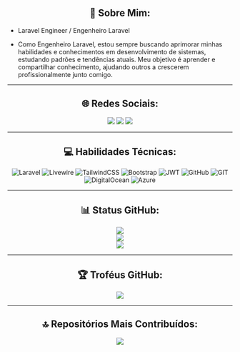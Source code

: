 <h2 align="center">💫 Sobre Mim:</h2>

- Laravel Engineer / Engenheiro Laravel

- Como Engenheiro Laravel, estou sempre buscando aprimorar minhas habilidades e conhecimentos em desenvolvimento de sistemas, estudando padrões e tendências atuais. Meu objetivo é aprender e compartilhar conhecimento, ajudando outros a crescerem profissionalmente junto comigo.

<hr>
<h2 align="center">🌐 Redes Sociais:</h2>

<div align="center">
  <a href="https://instagram.com/micaelgpchaves"><img src="https://img.shields.io/badge/Instagram-%23E4405F.svg?logo=Instagram&logoColor=white"></a>
  <a href="https://linkedin.com/in/MicaelChaves"><img src="https://img.shields.io/badge/LinkedIn-%230077B5.svg?logo=linkedin&logoColor=white"></a>
  <a href="https://codepen.io/MicaelChaves"><img src="https://img.shields.io/badge/Codepen-000000?style=for-the-badge&logo=codepen&logoColor=white"></a>
</div>

<hr>
<h2 align="center">💻 Habilidades Técnicas:</h2>

<div align="center">
  
  ![Laravel](https://img.shields.io/badge/laravel-%23FF2D20.svg?style=for-the-badge&logo=laravel&logoColor=white)
  ![Livewire](https://img.shields.io/badge/livewire-%23ff0077.svg?style=for-the-badge&logo=livewire&logoColor=white)
  ![TailwindCSS](https://img.shields.io/badge/tailwindcss-%2338B2AC.svg?style=for-the-badge&logo=tailwind-css&logoColor=white)
  ![Bootstrap](https://img.shields.io/badge/bootstrap-%23563D7C.svg?style=for-the-badge&logo=bootstrap&logoColor=white)
  ![JWT](https://img.shields.io/badge/JWT-black?style=for-the-badge&logo=JSON%20web%20tokens)
  ![GitHub](https://img.shields.io/badge/GitHub-black.svg?style=for-the-badge&logo=github&logoColor=white)
  ![GIT](https://img.shields.io/badge/Git-fc6d26?style=for-the-badge&logo=git&logoColor=white)
  ![DigitalOcean](https://img.shields.io/badge/DigitalOcean-%230167ff.svg?style=for-the-badge&logo=digitalOcean&logoColor=white)
  ![Azure](https://img.shields.io/badge/azure-%230072C6.svg?style=for-the-badge&logo=azure-devops&logoColor=white)
  
</div>

<hr>
<h2 align="center">📊 Status GitHub:</h2>

<div align="center">
  <img src="https://github-readme-stats.vercel.app/api/top-langs/?username=MicaelChaves&theme=midnight-purple&hide_border=true&include_all_commits=true&count_private=true&layout=compact">
</div>

<div align="center">
  <img src="https://github-readme-stats.vercel.app/api?username=MicaelChaves&theme=midnight-purple&hide_border=true&include_all_commits=true&count_private=true">
</div>

<div align="center">
  <img src="https://github-readme-streak-stats.herokuapp.com/?user=MicaelChaves&theme=midnight-purple&hide_border=true">
</div>

<hr>
<h2 align="center">🏆 Troféus GitHub:</h2>

<div align="center">
  <img src="https://github-profile-trophy.vercel.app/?username=MicaelChaves&theme=tokyonight&no-frame=true&no-bg=false&margin-w=4">
</div>

<!-- ### ✍️ Random Dev Quote
![](https://quotes-github-readme.vercel.app/api?type=horizontal&theme=tokyonight) -->

<hr>
<h2 align="center">🔝 Repositórios Mais Contribuídos:</h2>

<div align="center">
  <img src="https://github-contributor-stats.vercel.app/api?username=MicaelChaves&limit=5&theme=tokyonight&combine_all_yearly_contributions=true">
</div>

